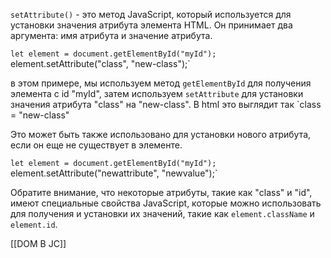 `setAttribute()` - это метод JavaScript, который используется для установки значения атрибута элемента HTML. Он принимает два аргумента: имя атрибута и значение атрибута.


`let element = document.getElementById("myId");
`element.setAttribute("class", "new-class");`

в этом примере, мы используем метод `getElementById` для получения элемента с id "myId", затем используем `setAttribute` для установки значения атрибута "class" на "new-class". В html это выглядит так `class = "new-class"

Это может быть также использовано для установки нового атрибута, если он еще не существует в элементе.

`let element = document.getElementById("myId");
`element.setAttribute("newattribute", "newvalue");`

Обратите внимание, что некоторые атрибуты, такие как "class" и "id", имеют специальные свойства JavaScript, которые можно использовать для получения и установки их значений, такие как `element.className` и `element.id`.

[[DOM В JC]]